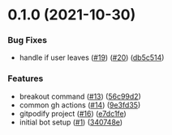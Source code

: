 # 0.1.0 (2021-10-30)


### Bug Fixes

* handle if user leaves ([#19](https://github.com/EddieHubCommunity/DiscordBot-SpeedNetworking/issues/19)) ([#20](https://github.com/EddieHubCommunity/DiscordBot-SpeedNetworking/issues/20)) ([db5c514](https://github.com/EddieHubCommunity/DiscordBot-SpeedNetworking/commit/db5c514de2d6e0784ebea2620abbb5f1753c2118))


### Features

* breakout command ([#13](https://github.com/EddieHubCommunity/DiscordBot-SpeedNetworking/issues/13)) ([56c99d2](https://github.com/EddieHubCommunity/DiscordBot-SpeedNetworking/commit/56c99d23425100a9b62ac76b605c8a5924d8c1e3))
* common gh actions ([#14](https://github.com/EddieHubCommunity/DiscordBot-SpeedNetworking/issues/14)) ([9e3fd35](https://github.com/EddieHubCommunity/DiscordBot-SpeedNetworking/commit/9e3fd35c31fb774d2d510b1c55808864413e124f))
* gitpodify project ([#16](https://github.com/EddieHubCommunity/DiscordBot-SpeedNetworking/issues/16)) ([e7dc1fe](https://github.com/EddieHubCommunity/DiscordBot-SpeedNetworking/commit/e7dc1fe23db449e0ca6b1513c7612bff13c4e8da))
* initial bot setup ([#1](https://github.com/EddieHubCommunity/DiscordBot-SpeedNetworking/issues/1)) ([340748e](https://github.com/EddieHubCommunity/DiscordBot-SpeedNetworking/commit/340748e9e7b1df3df2cdb53ff4b9dba37cf0f064))



